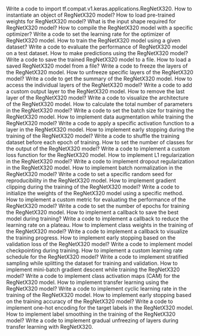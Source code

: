 Write a code to import tf.compat.v1.keras.applications.RegNetX320.
How to instantiate an object of RegNetX320 model?
How to load pre-trained weights for RegNetX320 model?
What is the input shape required for RegNetX320 model?
How to compile the RegNetX320 model with a specific optimizer?
Write a code to set the learning rate for the optimizer of RegNetX320 model.
How to train the RegNetX320 model using a given dataset?
Write a code to evaluate the performance of RegNetX320 model on a test dataset.
How to make predictions using the RegNetX320 model?
Write a code to save the trained RegNetX320 model to a file.
How to load a saved RegNetX320 model from a file?
Write a code to freeze the layers of the RegNetX320 model.
How to unfreeze specific layers of the RegNetX320 model?
Write a code to get the summary of the RegNetX320 model.
How to access the individual layers of the RegNetX320 model?
Write a code to add a custom output layer to the RegNetX320 model.
How to remove the last layer of the RegNetX320 model?
Write a code to visualize the architecture of the RegNetX320 model.
How to calculate the total number of parameters in the RegNetX320 model?
Write a code to set the batch size for training the RegNetX320 model.
How to implement data augmentation while training the RegNetX320 model?
Write a code to apply a specific activation function to a layer in the RegNetX320 model.
How to implement early stopping during the training of the RegNetX320 model?
Write a code to shuffle the training dataset before each epoch of training.
How to set the number of classes for the output of the RegNetX320 model?
Write a code to implement a custom loss function for the RegNetX320 model.
How to implement L1 regularization in the RegNetX320 model?
Write a code to implement dropout regularization in the RegNetX320 model.
How to implement batch normalization in the RegNetX320 model?
Write a code to set a specific random seed for reproducibility in the RegNetX320 model.
How to implement gradient clipping during the training of the RegNetX320 model?
Write a code to initialize the weights of the RegNetX320 model using a specific method.
How to implement a custom metric for evaluating the performance of the RegNetX320 model?
Write a code to set the number of epochs for training the RegNetX320 model.
How to implement a callback to save the best model during training?
Write a code to implement a callback to reduce the learning rate on a plateau.
How to implement class weights in the training of the RegNetX320 model?
Write a code to implement a callback to visualize the training progress.
How to implement early stopping based on the validation loss of the RegNetX320 model?
Write a code to implement model checkpointing during training.
How to implement a custom learning rate schedule for the RegNetX320 model?
Write a code to implement stratified sampling while splitting the dataset for training and validation.
How to implement mini-batch gradient descent while training the RegNetX320 model?
Write a code to implement class activation maps (CAM) for the RegNetX320 model.
How to implement transfer learning using the RegNetX320 model?
Write a code to implement cyclic learning rate in the training of the RegNetX320 model.
How to implement early stopping based on the training accuracy of the RegNetX320 model?
Write a code to implement one-hot encoding for the target labels in the RegNetX320 model.
How to implement label smoothing in the training of the RegNetX320 model?
Write a code to implement gradual unfreezing of layers during transfer learning with RegNetX320.